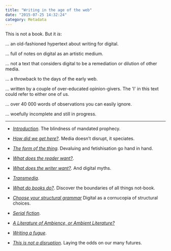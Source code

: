 ```yaml
---
title: "Writing in the age of the web"
date: "2015-07-25 14:32:24"
category: Metadata
---
```


This is not a book. But it *is*:

… an old-fashioned hypertext about writing for digital.

… full of notes on digital as an artistic medium.

… not a text that considers digital to be a remediation or dilution of other media.

… a throwback to the days of the early web.

… written by a couple of over-educated opinion-givers. The 'I' in this text could refer to either one of us.

… over 40 000 words of observations you can easily ignore.

… woefully incomplete and still in progress.

***

- *[Introduction](/Introduction.html)*. The blindness of mandated prophecy.

- *[How did we get here?](/Media_does_not_disrupt.html)*. Media doesn’t disrupt, it speciates.

- *[The form of the thing](/The_Form_of_the_Thing.html)*. Devaluing and fetishisation go hand in hand.

- *[What does the reader want?](/What_does_the_reader_want.html)*.

- *[What does the writer want?](/What_does_the_writer_want.html)*. And digital myths.

- *[Transmedia](/Transmedia.html)*.

- *[What do books do?](/What_do_books_do.html)*. Discover the boundaries of all things not-book.

- *[Choose your structural grammar](/Choose_your_structural_grammar.html)* Digital as a cornucopia of structural choices.

- *[Serial fiction](/Serial_fiction.html)*.

- *[A Literature of Ambience, or Ambient Literature?](/Ambience.html)*

- *[Writing a fugue](/Writing_a_fugue.html)*.

- *[This is not a disruption](/This_is_not_a_disruption.html)*. Laying the odds on our many futures.
